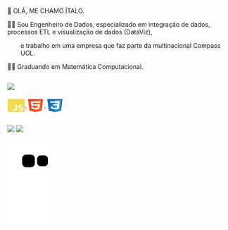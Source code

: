 👋  OLÁ, ME CHAMO ÍTALO.

👨‍💻  Sou Engenheiro de Dados, especializado em integração de dados, processos ETL e visualização de dados (DataViz),
     <p style="margin-left: 30px;">e trabalho em uma empresa que faz parte da multinacional Compass UOL.</p>

👨‍🎓  Graduando em Matemática Computacional.


##

<div align="left">
  <a href="https://github.com/italopro95">
  <img height="180em" src="https://github-readme-stats.vercel.app/api?username=italopro95&show_icons=true&theme=dracula&include_all_commits=true&count_private=true"/>

</div>
        



<div style="display: inline_block"><br>
  <img align="center" alt="italo-Js" height="30" width="40" src="https://raw.githubusercontent.com/devicons/devicon/master/icons/javascript/javascript-plain.svg">
  <img align="center" alt="italo-HTML" height="30" width="40" src="https://raw.githubusercontent.com/devicons/devicon/master/icons/html5/html5-original.svg">
  <img align="center" alt="italo-CSS" height="30" width="40" src="https://raw.githubusercontent.com/devicons/devicon/master/icons/css3/css3-original.svg">
</div>  

##    
        
<div> 
  <a href = "mailto:italotec700@gmail.com"><img src="https://img.shields.io/badge/Gmail-D14836?style=for-the-badge&logo=gmail&logoColor=white" target="_blank"></a>
  <a href="https://www.linkedin.com/in/jo%C3%A3o-%C3%ADtalo-parnaiba-de-souza-b59490181/" target="_blank"><img src="https://img.shields.io/badge/-LinkedIn-%230077B5?style=for-the-badge&logo=linkedin&logoColor=white" target="_blank"></a> 

 ![Snake animation](https://github.com/italopro95/italopro95/blob/output/github-contribution-grid-snake.svg)

</div>    
